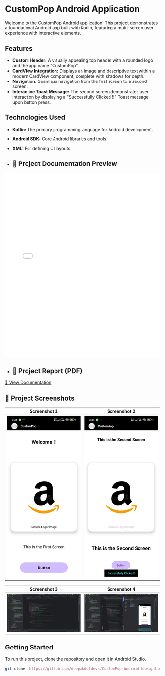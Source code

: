 # CustomPop Android Application

Welcome to the CustomPop Android application! This project demonstrates a foundational Android app built with Kotlin, featuring a multi-screen user experience with interactive elements.

## Features

* **Custom Header:** A visually appealing top header with a rounded logo and the app name "CustomPop".
* **CardView Integration:** Displays an image and descriptive text within a modern CardView component, complete with shadows for depth.
* **Navigation:** Seamless navigation from the first screen to a second screen.
* **Interactive Toast Message:** The second screen demonstrates user interaction by displaying a "Successfully Clicked !!" Toast message upon button press.

## Technologies Used

* **Kotlin:** The primary programming language for Android development.
* **Android SDK:** Core Android libraries and tools.
* **XML:** For defining UI layouts.

* ## 📄 Project Documentation Preview

<embed src="CustomPop.pdf" width="100%" height="600px" />


* ## 📄 Project Report (PDF)

[📘 View Documentation](CustomPop.pdf)


## 📸 Project Screenshots

| Screenshot 1 | Screenshot 2 |
|--------------|--------------|
| <img src="screenshots/1.jpeg" alt="Screenshot 1" width="250"/> | <img src="screenshots/2.jpeg" alt="Screenshot 2" width="250"/> |

| Screenshot 3 | Screenshot 4 |
|--------------|--------------|
| ![Screenshot 3](screenshots/3.jpeg.png) | ![Screenshot 4](screenshots/4.jpeg.png) |






## Getting Started

To run this project, clone the repository and open it in Android Studio.

```bash
git clone [https://github.com/deepakdotdevs/CustomPop-Android-Navigation-Demo]
